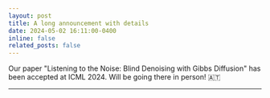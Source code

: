```yaml
---
layout: post
title: A long announcement with details
date: 2024-05-02 16:11:00-0400
inline: false
related_posts: false
---
```


Our paper "Listening to the Noise: Blind Denoising with Gibbs Diffusion" has been accepted at ICML 2024. Will be going there in person! :austria: 

---
